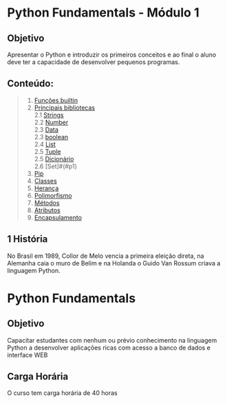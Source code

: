 __Python Fundamentals__ - Módulo 1
 ====================== 
 
## Objetivo
Apresentar o Python e introduzir os primeiros conceitos e ao final o aluno deve ter a capacidade de desenvolver pequenos programas.

## Conteúdo:
> 1.  [Funções builtin](#p1)
> 2.  [Principais bibliotecas](#P1)</br>
> 2.1 [Strings](#p1)</br>
> 2.2 [Number](#p1)</br>
> 2.3 [Data](#p1)</br>
> 2.3 [boolean](#p1)</br>
> 2.4 [List](#p1)</br>
> 2.5 [Tuple](#p1)</br>
> 2.5 [Dicionário](#p1)</br>
> 2.6 [Set]#(#p1)</br>
> 4. [Pip](#p1)</br>
> 5. [Classes](#p1)</br>
> 6. [Herança](#p1)</br>
> 7. [Polimorfismo](#p1)</br>
> 8. [Métodos](#p1)</br>
> 9. [Atributos](#p1)</br>
> 10. [Encapsulamento](#p1)</br>


## 1 História
No Brasil em 1989, Collor de Melo vencia a primeira eleição direta, na Alemanha caia o muro de Belim e na Holanda o Guido Van Rossum criava a linguagem Python.

# Python Fundamentals

## Objetivo
Capacitar estudantes com nenhum ou prévio conhecimento na linguagem Python a desenvolver aplicações ricas com acesso a banco de dados e interface WEB

## Carga Horária  
O curso tem carga horária de 40 horas


   
